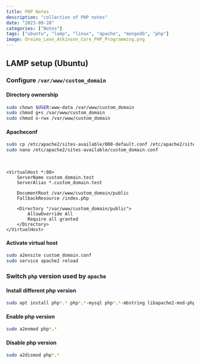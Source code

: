 ```yaml
---
title: PHP Notes
description: "collection of PHP notes"
date: "2023-09-28"
categories: ["Notes"]
tags: ["ubuntu", "lamp", "linux", "apache", "mongodb", "php"]
image: Oreimo_Leon_Atkinson_Core_PHP_Programming.png
---
```


## LAMP setup (Ubuntu)

### Configure `/var/www/custom_domain`

#### Directory ownership

```bash
sudo chown $USER:www-data /var/www/custom_domain
sudo chmod g+s /var/www/custom_domain
sudo chmod o-rwx /var/www/custom_domain
```

#### Apacheconf

```bash
sudo cp /etc/apache2/sites-available/000-default.conf /etc/apache2/sites-available/custom_domain.conf
sudo nano /etc/apache2/sites-available/custom_domain.conf
```

<br>

```apacheconf
<VirtualHost *:80>
    ServerName custom_domain.test
    ServerAlias *.custom_domain.test

    DocumentRoot /var/www/custom_domain/public
    FallbackResource /index.php

    <Directory "/var/www/custom_domain/public">
        AllowOverride All
        Require all granted
    </Directory>
</VirtualHost>
```

#### Activate virtual host

```bash
sudo a2ensite custom_domain.conf
sudo service apache2 reload
```

### Switch `php` version used by `apache`

#### Install different php version

```bash
sudo apt install php*.* php*.*-mysql php*.*-mbstring libapache2-mod-php*.*
```

#### Enable php version

```bash
sudo a2enmod php*.*
```

#### Disable php version

```bash
sudo a2dismod php*.*
```
